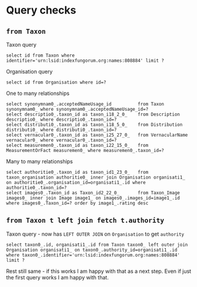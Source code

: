 # Query checks

## `from Taxon`

Taxon query

```
select id from Taxon where identifier='urn:lsid:indexfungorum.org:names:808884' limit ?
```

Organisation query

```
select id from Organisation where id=?
```

One to many relationships
```
select synonymnam0_.acceptedNameUsage_id          from Taxon synonymnam0_ where synonymnam0_.acceptedNameUsage_id=?
select descriptio0_.taxon_id as taxon_i18_2_0_    from Description descriptio0_ where descriptio0_.taxon_id=?
select distributi0_.taxon_id as taxon_i18_5_0_    from Distribution distributi0_ where distributi0_.taxon_id=?
select vernacular0_.taxon_id as taxon_i25_27_0_   from VernacularName vernacular0_ where vernacular0_.taxon_id=?
select measuremen0_.taxon_id as taxon_i22_15_0_   from MeasurementOrFact measuremen0_ where measuremen0_.taxon_id=?
```

Many to many relationships
```
select authoritie0_.taxon_id as taxon_id1_23_0_   from taxon_organisation authoritie0_ inner join Organisation organisati1_ on authoritie0_.organisation_id=organisati1_.id where authoritie0_.taxon_id=?
select images0_.Taxon_id as Taxon_id2_22_0_       from Taxon_Image images0_ inner join Image image1_ on images0_.images_id=image1_.id where images0_.Taxon_id=? order by image1_.rating desc
```

## `from Taxon t left join fetch t.authority`

Taxon query - now has `LEFT OUTER JOIN` on `Organisation` to get `authority`

```
select taxon0_.id, organisati1_.id from Taxon taxon0_ left outer join Organisation organisati1_ on taxon0_.authority_id=organisati1_.id where taxon0_.identifier='urn:lsid:indexfungorum.org:names:808884' limit ?
```

Rest still same - if this works I am happy with that as a next step. Even if just the first query works I am happy with that.